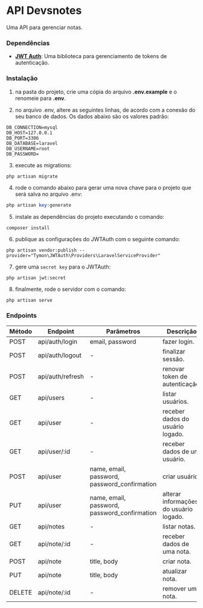 # API Devsnotes

Uma API para gerenciar notas.

### Dependências

- [**JWT Auth**](https://jwt-auth.readthedocs.io/en/develop/): Uma biblioteca para gerenciamento de tokens de autenticação.

### Instalação

1. na pasta do projeto, crie uma cópia do arquivo <b>.env.example</b> e o renomeie para <b>.env</b>.

2. no arquivo .env, altere as seguintes linhas, de acordo com a conexão do seu banco de dados. Os dados abaixo são os valores padrão:

```
DB_CONNECTION=mysql
DB_HOST=127.0.0.1
DB_PORT=3306
DB_DATABASE=laravel
DB_USERNAME=root
DB_PASSWORD=
```

3. execute as migrations:
```php
php artisan migrate
```

4. rode o comando abaixo para gerar uma nova chave para o projeto que será salva no arquivo .env:
```php
php artisan key:generate
```

5. instale as dependências do projeto executando o comando:
```shell
composer install
```

6. publique as configurações do JWTAuth com o seguinte comando:
```shell
php artisan vendor:publish --provider="Tymon\JWTAuth\Providers\LaravelServiceProvider"
```

7. gere uma ```secret key``` para o JWTAuth:
```shell
php artisan jwt:secret
```

8. finalmente, rode o servidor com o comando:
```shell
php artisan serve
```

### Endpoints

Método | Endpoint | Parâmetros | Descrição
-|-|-|-
POST | api/auth/login | email, password | fazer login.
POST | api/auth/logout | - | finalizar sessão.
POST | api/auth/refresh | - | renovar token de autenticação.
GET | api/users | - | listar usuários.
GET | api/user | - | receber dados do usuário logado.
GET | api/user/:id | - | receber dados de um usuário.
POST | api/user | name, email, password, password_confirmation | criar usuário.
PUT | api/user | name, email, password, password_confirmation | alterar informações do usuário logado.
GET | api/notes | - | listar notas.
GET | api/note/:id | - | receber dados de uma nota.
POST | api/note | title, body | criar nota.
PUT | api/note | title, body | atualizar nota.
DELETE | api/note/:id | - | remover uma nota.
